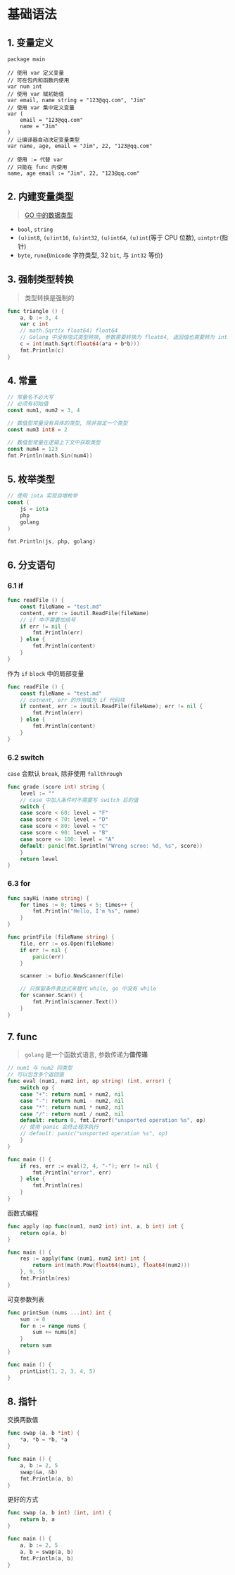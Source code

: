 # 基础语法

## 1. 变量定义
```golang
package main

// 使用 var 定义变量
// 可在包内和函数内使用
var num int
// 使用 var 赋初始值
var email, name string = "123@qq.com", "Jim"
// 使用 var 集中定义变量
var (
    email = "123@qq.com"
    name = "Jim"
)
// 让编译器自动决定变量类型
var name, age, email = "Jim", 22, "123@qq.com"

// 使用 := 代替 var
// 只能在 func 内使用
name, age email := "Jim", 22, "123@qq.com"
```

## 2. 内建变量类型
> [GO 中的数据类型](https://studygolang.com/articles/8276)

- `bool`, `string`
- `(u)int8`, `(u)int16`, `(u)int32`, `(u)int64`, `(u)int`(等于 CPU 位数), `uintptr`(指针)
- `byte`, `rune`(`Unicode` 字符类型, 32 `bit`, 与 `int32` 等价)

## 3. 强制类型转换
> 类型转换是强制的

```go
func triangle () {
	a, b := 3, 4
	var c int
    // math.Sqrt(x float64) float64
    // Golang 中没有隐式类型转换, 参数需要转换为 float64, 返回值也需要转为 int
	c = int(math.Sqrt(float64(a*a + b*b)))
	fmt.Println(c)
}
```

## 4. 常量

```go
// 常量名不必大写
// 必须有初始值
const num1, num2 = 3, 4

// 数值型常量没有具体的类型, 除非指定一个类型
const num3 int8 = 2

// 数值型常量在逻辑上下文中获取类型
const num4 = 123
fmt.Println(math.Sin(num4))
```

## 5. 枚举类型

```go
// 使用 iota 实现自增枚举
const (
    js = iota
    php
    golang
)

fmt.Println(js, php, golang)
```

## 6. 分支语句

### 6.1 if
```go
func readFile () {
	const fileName = "test.md"
    content, err := ioutil.ReadFile(fileName)
    // if 中不需要加括号
	if err != nil {
		fmt.Println(err)
	} else {
		fmt.Println(content)
	}
}
```

作为 `if` `block` 中的局部变量
```go
func readFile () {
    const fileName = "test.md"
    // cotnent, err 的作用域为 if 代码块
	if content, err := ioutil.ReadFile(fileName); err != nil {
		fmt.Println(err)
	} else {
		fmt.Println(content)
	}
}
```

### 6.2 switch
`case` 会默认 `break`, 除非使用 `fallthrough`
```go
func grade (score int) string {
    level := ""
    // case 中加入条件时不需要写 switch 后的值
	switch {
	case score < 60: level = "F"
	case score < 70: level = "D"
	case score < 80: level = "C"
	case score < 90: level = "B"
	case score <= 100: level = "A"
	default: panic(fmt.Sprintln("Wrong scroe: %d, %s", score))
	}
	return level
}
```

### 6.3 for
```go
func sayHi (name string) {
	for times := 0; times < 5; times++ {
		fmt.Println("Hello, I'm %s", name)
	}
}

func printFile (fileName string) {
	file, err := os.Open(fileName)
	if err != nil {
		panic(err)
	}

	scanner := bufio.NewScanner(file)

    // 只保留条件表达式来替代 while, go 中没有 while
	for scanner.Scan() {
		fmt.Println(scanner.Text())
	}
}
```

## 7. func
> `golang` 是一个函数式语言, 参数传递为**值传递**

```go
// num1 与 num2 同类型
// 可以包含多个返回值
func eval (num1, num2 int, op string) (int, error) {
    switch op {
    case "+": return num1 + num2, nil
    case "-": return num1 - num2, nil
    case "*": return num1 * num2, nil
    case "/": return num1 / num2, nil
    default: return 0, fmt.Errorf("unsported operation %s", op)
    // 使用 panic 会终止程序执行
    // default: panic("unsported operation %s", op)
    }
}

func main () {
    if res, err := eval(2, 4, "-"); err != nil {
		fmt.Println("error", err)
	} else {
		fmt.Println(res)
	}
}
```

函数式编程
```go
func apply (op func(num1, num2 int) int, a, b int) int {
	return op(a, b)
}

func main () {
    res := apply(func (num1, num2 int) int {
		return int(math.Pow(float64(num1), float64(num2)))
	}, 9, 5)
	fmt.Println(res)
}
```

可变参数列表
```go
func printSum (nums ...int) int {
    sum := 0
    for n := range nums {
        sum += nums[n]
    }
    return sum
}

func main () {
    printList(1, 2, 3, 4, 5)
}
```

## 8. 指针
交换两数值
```go
func swap (a, b *int) {
	*a, *b = *b, *a
}

func main () {
    a, b := 2, 5
    swap(&a, &b)
    fmt.Println(a, b)
}
```

更好的方式
```go
func swap (a, b int) (int, int) {
    return b, a
}

func main () {
    a, b := 2, 5
    a, b = swap(a, b)
    fmt.Println(a, b)
}
```

